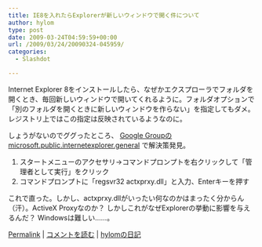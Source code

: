 ```yaml
---
title: IE8を入れたらExplorerが新しいウィンドウで開く件について
author: hylom
type: post
date: 2009-03-24T04:59:59+00:00
url: /2009/03/24/20090324-045959/
categories:
  - Slashdot

---
```

Internet Explorer 8をインストールしたら、なぜかエクスプローラでフォルダを開くとき、毎回新しいウィンドウで開いてくれるように。フォルダオプションで「別のフォルダを開くときに新しいウィンドウを作らない」を指定してもダメ。レジストリ上ではこの指定は反映されているようなのに。

しょうがないのでググったところ、   [Google Groupのmicrosoft.public.internetexplorer.general][1] で解決策発見。

  1. スタートメニューのアクセサリ→コマンドプロンプトを右クリックして「管理者として実行」をクリック 
  2. コマンドプロンプトに「regsvr32 actxprxy.dll」と入力、Enterキーを押す 

これで直った。しかし、actxprxy.dllがいったい何なのかはまったく分からん（汗）。ActiveX Proxyなのか？ しかしこれがなぜExplorerの挙動に影響を与えるんだ？ Windowsは難しい……。

  [Permalink][2] |   [コメントを読む][3] |   [hylomの日記][4]

 [1]: http://groups.google.com/group/microsoft.public.internetexplorer.general/browse_thread/thread/a8e00ae27922a808
 [2]: http://slashdot.jp/~hylom/journal/471080
 [3]: http://slashdot.jp/~hylom/journal/471080#acomments
 [4]: http://slashdot.jp/~hylom/journal/
